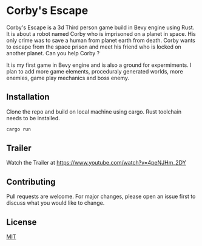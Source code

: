 # Corby's Escape

Corby's Escape is a 3d Third person game build in Bevy engine using Rust. It is about a robot named Corby who is imprisoned on a planet in space. His only crime was to save a human from planet earth from death. Corby wants to escape from the space prison and meet his friend who is locked on another planet.
Can you help Corby ?

It is my first game in Bevy engine and is also a ground for expermiments. I plan to add more game elements, proceduraly generated worlds, more enemies, game play mechanics and boss enemy.


## Installation

Clone the repo and build on local machine using cargo. Rust toolchain needs to be installed.

```bash
cargo run
```

## Trailer

Watch the Trailer at https://www.youtube.com/watch?v=4peNJHm_2DY


## Contributing

Pull requests are welcome. For major changes, please open an issue first
to discuss what you would like to change.

## License

[MIT](https://choosealicense.com/licenses/mit/)